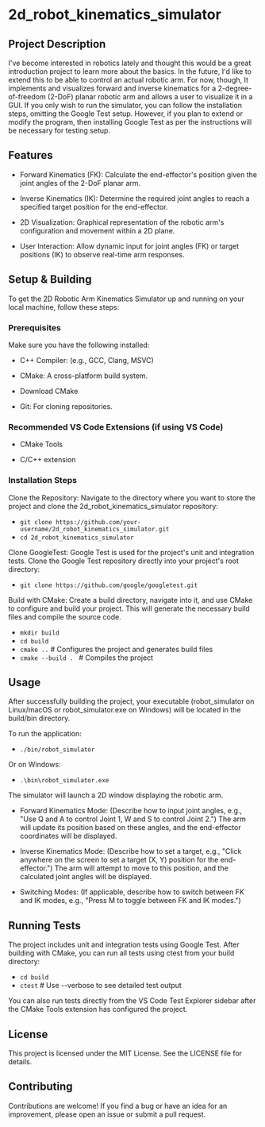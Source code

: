 # 2d_robot_kinematics_simulator

## **Project Description**

I've become interested in robotics lately and thought this would be a great introduction project to learn more about the basics. In the future, I'd like to extend this to be able to control an actual robotic arm. For now, though, It implements and visualizes forward and inverse kinematics for a 2-degree-of-freedom (2-DoF) planar robotic arm and allows a user to visualize it in a GUI. If you only wish to run the simulator, you can follow the installation steps, omitting the Google Test setup. However, if you plan to extend or modify the program, then installing Google Test as per the instructions will be necessary for testing setup.

## **Features**

- Forward Kinematics (FK): Calculate the end-effector's position given the joint angles of the 2-DoF planar arm.

- Inverse Kinematics (IK): Determine the required joint angles to reach a specified target position for the end-effector.

- 2D Visualization: Graphical representation of the robotic arm's configuration and movement within a 2D plane.

- User Interaction: Allow dynamic input for joint angles (FK) or target positions (IK) to observe real-time arm responses.

## **Setup & Building**

To get the 2D Robotic Arm Kinematics Simulator up and running on your local machine, follow these steps:

### **Prerequisites**

Make sure you have the following installed:

- C++ Compiler: (e.g., GCC, Clang, MSVC)

- CMake: A cross-platform build system.

- Download CMake

- Git: For cloning repositories.

### **Recommended VS Code Extensions (if using VS Code)**

- CMake Tools

- C/C++ extension

### **Installation Steps**

Clone the Repository: Navigate to the directory where you want to store the project and clone the 2d_robot_kinematics_simulator repository:

- `git clone https://github.com/your-username/2d_robot_kinematics_simulator.git`
- `cd 2d_robot_kinematics_simulator`

Clone GoogleTest: Google Test is used for the project's unit and integration tests. Clone the Google Test repository directly into your project's root directory:

- `git clone https://github.com/google/googletest.git`

Build with CMake: Create a build directory, navigate into it, and use CMake to configure and build your project. This will generate the necessary build files and compile the source code.

- `mkdir build`
- `cd build`
- `cmake ..` # Configures the project and generates build files
- `cmake --build . ` # Compiles the project

## **Usage**

After successfully building the project, your executable (robot_simulator on Linux/macOS or robot_simulator.exe on Windows) will be located in the build/bin directory.

To run the application:

- `./bin/robot_simulator`

Or on Windows:

- `.\bin\robot_simulator.exe`

The simulator will launch a 2D window displaying the robotic arm.

- Forward Kinematics Mode: (Describe how to input joint angles, e.g., "Use Q and A to control Joint 1, W and S to control Joint 2.") The arm will update its position based on these angles, and the end-effector coordinates will be displayed.

- Inverse Kinematics Mode: (Describe how to set a target, e.g., "Click anywhere on the screen to set a target (X, Y) position for the end-effector.") The arm will attempt to move to this position, and the calculated joint angles will be displayed.

- Switching Modes: (If applicable, describe how to switch between FK and IK modes, e.g., "Press M to toggle between FK and IK modes.")

## **Running Tests**

The project includes unit and integration tests using Google Test. After building with CMake, you can run all tests using ctest from your build directory:

- `cd build`
- `ctest` # Use --verbose to see detailed test output

You can also run tests directly from the VS Code Test Explorer sidebar after the CMake Tools extension has configured the project.

## **License**

This project is licensed under the MIT License. See the LICENSE file for details.

## **Contributing**

Contributions are welcome! If you find a bug or have an idea for an improvement, please open an issue or submit a pull request.